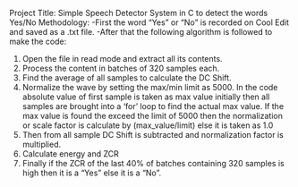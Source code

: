 Project Title: Simple Speech Detector System in C to detect the words Yes/No
Methodology:
-First the word “Yes” or “No” is recorded on Cool Edit and saved as a .txt file.
-After that the following algorithm is followed to make the code:
1. Open the file in read mode and extract all its contents.
2. Process the content in batches of 320 samples each.
3. Find the average of all samples to calculate the DC Shift.
4. Normalize the wave by setting the max/min limit as 5000. In the code absolute value of first sample is taken as max value initially then all samples are brought into a ‘for’ loop to find the actual max value. If the max value is found the exceed the limit of 5000 then the normalization or scale factor is calculate by (max_value/limit) else it is taken as 1.0
5. Then from all sample DC Shift is subtracted and normalization factor is multiplied.
6. Calculate energy and ZCR
7. Finally if the ZCR of the last 40% of batches containing 320 samples is high then it is a “Yes” else it is a “No”.
